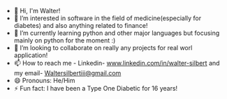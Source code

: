 - 👋 Hi, I'm Walter!
- 👀 I’m interested in software in the field of medicine(especially for diabetes) and also anything related to finance!
- 🌱 I’m currently learning python and other major languages but focusing mainly on python for the moment :)
- 🤝 I’m looking to collaborate on really any projects for real worl application!
- 📫 How to reach me -  Linkedin- www.linkedin.com/in/walter-silbert  and my email- Waltersilbertiii@gmail.com
- 😄 Pronouns: He/Him
- ⚡ Fun fact: I have been a Type One Diabetic for 16 years!


